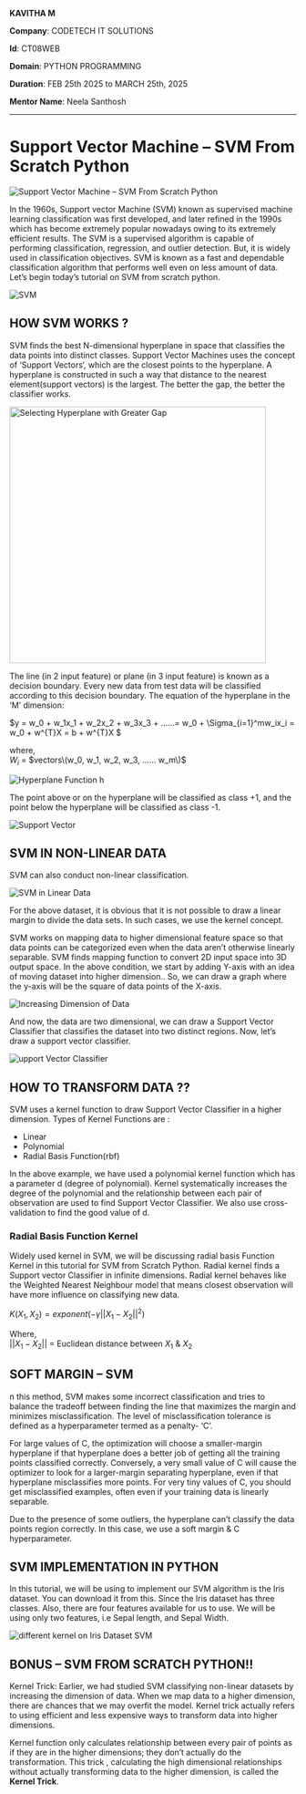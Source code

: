 **KAVITHA M**  

**Company**: CODETECH IT SOLUTIONS  

**Id**: CT08WEB

**Domain**: PYTHON PROGRAMMING 

**Duration**: FEB 25th 2025 to MARCH 25th, 2025

**Mentor Name**:  Neela Santhosh 

----

# Support Vector Machine – SVM From Scratch Python

![Support Vector Machine – SVM From Scratch Python](https://user-images.githubusercontent.com/40186859/186307013-a414ceb5-c413-47c8-8979-b5679160cc80.png)

In the 1960s, Support vector Machine (SVM) known as supervised machine learning classification was first developed, and later refined in the 1990s which has become extremely popular nowadays owing to its extremely efficient results. The SVM is a supervised algorithm is capable of performing classification, regression, and outlier detection. But, it is widely used in classification objectives. SVM is known as a fast and dependable classification algorithm that performs well even on less amount of data. Let’s begin today’s tutorial on SVM from scratch python.

![SVM](https://user-images.githubusercontent.com/40186859/186307570-c7c4c74f-c1ee-4b9a-bb27-c8bc84a740a7.png)

## HOW SVM WORKS ?

SVM finds the best N-dimensional hyperplane in space that classifies the data points into distinct classes. Support Vector Machines uses the concept of ‘Support Vectors‘, which are the closest points to the hyperplane. A hyperplane is constructed in such a way that distance to the nearest element(support vectors) is the largest. The better the gap, the better the classifier works.

<img src="https://user-images.githubusercontent.com/40186859/186307734-76e3ac6c-85de-45a3-9a43-be8da8d8cf7f.png" alt = "Selecting Hyperplane with Greater Gap" width="450">

The line (in 2 input feature) or plane (in 3 input feature) is known as a decision boundary. Every new data from test data will be classified according to this decision boundary. The equation of the hyperplane in the ‘M’ dimension:

$y = w_0 + w_1x_1 + w_2x_2 + w_3x_3 + ......= w_0 + \Sigma_{i=1}^mw_ix_i = w_0 + w^{T}X = b + w^{T}X $

where, <br>
$W_i$ = $vectors\(w_0, w_1, w_2, w_3, ...... w_m\)$

![Hyperplane Function h](https://user-images.githubusercontent.com/40186859/187906252-5809efe7-c7c6-4c51-877f-f4e1cb23d545.png)

The point above or on the hyperplane will be classified as class +1, and the point below the hyperplane will be classified as class -1.

![Support Vector](https://user-images.githubusercontent.com/40186859/187906410-defb5694-152e-4094-a25c-a6ad11b02c0e.png)

## SVM IN NON-LINEAR DATA

SVM can also conduct non-linear classification.

![SVM in Linear Data](https://user-images.githubusercontent.com/40186859/187906503-26558f78-7f0c-4837-9053-32fd2adc755c.png)

For the above dataset, it is obvious that it is not possible to draw a linear margin to divide the data sets. In such cases, we use the kernel concept.

SVM works on mapping data to higher dimensional feature space so that data points can be categorized even when the data aren’t otherwise linearly separable. SVM finds mapping function to convert 2D input space into 3D output space. In the above condition, we start by adding Y-axis with an idea of moving dataset into higher dimension.. So, we can draw a graph where the y-axis will be the square of data points of the X-axis.

![Increasing Dimension of Data](https://user-images.githubusercontent.com/40186859/187906570-1ca7370d-3065-4345-a58d-0c65a0c05b15.png)

And now, the data are two dimensional, we can draw a Support Vector Classifier that classifies the dataset into two distinct regions. Now, let’s draw a support vector classifier.

![upport Vector Classifier](https://user-images.githubusercontent.com/40186859/187906664-46375425-a7f2-4a4e-86cb-0a9c6fdba9cf.png)


## HOW TO TRANSFORM DATA ??

SVM uses a kernel function to draw Support Vector Classifier in a higher dimension. Types of Kernel Functions are :

- Linear
- Polynomial
- Radial Basis Function(rbf)

In the above example, we have used a polynomial kernel function which has a parameter d (degree of polynomial). Kernel systematically increases the degree of the polynomial and the relationship between each pair of observation are used to find Support Vector Classifier. We also use cross-validation to find the good value of d.

### Radial Basis Function Kernel

Widely used kernel in SVM, we will be discussing radial basis Function Kernel in this tutorial for SVM from Scratch Python. Radial kernel finds a Support vector Classifier in infinite dimensions. Radial kernel behaves like the Weighted Nearest Neighbour model that means closest observation will have more influence on classifying new data.

$K(X_1, X_2) = exponent(-\gamma||X_1 - X_2||^2)$

Where, <br>
$||X_1 - X_2||$ = Euclidean distance between $X_1$ & $X_2$

## SOFT MARGIN – SVM
n this method, SVM makes some incorrect classification and tries to balance the tradeoff between finding the line that maximizes the margin and minimizes misclassification. The level of misclassification tolerance is defined as a hyperparameter termed as a penalty- ‘C’.

For large values of C, the optimization will choose a smaller-margin hyperplane if that hyperplane does a better job of getting all the training points classified correctly. Conversely, a very small value of C will cause the optimizer to look for a larger-margin separating hyperplane, even if that hyperplane misclassifies more points. For very tiny values of C, you should get misclassified examples, often even if your training data is linearly separable.

Due to the presence of some outliers, the hyperplane can’t classify the data points region correctly. In this case, we use a soft margin & C hyperparameter.

## SVM IMPLEMENTATION IN PYTHON
In this tutorial, we will be using to implement our SVM algorithm is the Iris dataset. You can download it from this. Since the Iris dataset has three classes. Also, there are four features available for us to use. We will be using only two features, i.e Sepal length, and Sepal Width.

![different kernel on Iris Dataset SVM](https://user-images.githubusercontent.com/40186859/187913255-110ac430-d9d6-4534-a014-22f8a5ecfa00.png)

## BONUS – SVM FROM SCRATCH PYTHON!!
Kernel Trick: Earlier, we had studied SVM classifying non-linear datasets by increasing the dimension of data. When we map data to a higher dimension, there are chances that we may overfit the model. Kernel trick actually refers to using efficient and less expensive ways to transform data into higher dimensions.

Kernel function only calculates relationship between every pair of points as if they are in the higher dimensions; they don’t actually do the transformation. This trick , calculating the high dimensional relationships without actually transforming data to the higher dimension, is called the **Kernel Trick**.
